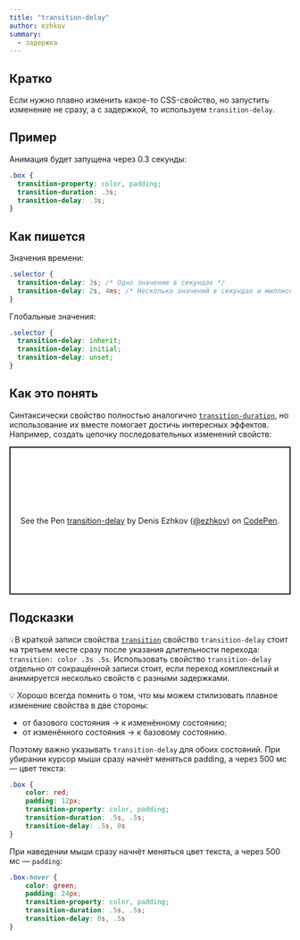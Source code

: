 ```yaml
---
title: "transition-delay"
author: ezhkov
summary:
  - задержка
---
```


## Кратко

Если нужно плавно изменить какое-то CSS-свойство, но запустить изменение не сразу, а с задержкой, то используем `transition-delay`.

## Пример

Анимация будет запущена через 0.3 секунды:

```css
.box {
  transition-property: color, padding;
  transition-duration: .3s;
  transition-delay: .3s;
}
```

## Как пишется

Значения времени:

```css
.selector {
  transition-delay: 3s; /* Одно значение в секундах */
  transition-delay: 2s, 4ms; /* Несколько значений в секундах и миллисекундах */
}
```

Глобальные значения:

```css
.selector {
  transition-delay: inherit;
  transition-delay: initial;
  transition-delay: unset;
}
```

## Как это понять

Синтаксически свойство полностью аналогично [`transition-duration`](/css/doka/transition-duration), но использование их вместе помогает достичь интересных эффектов. Например, создать цепочку последовательных изменений свойств:

<p class="codepen" data-height="265" data-theme-id="light" data-default-tab="css,result" data-user="ezhkov" data-slug-hash="yLOYrOK" style="height: 265px; box-sizing: border-box; display: flex; align-items: center; justify-content: center; border: 2px solid; margin: 1em 0; padding: 1em;" data-pen-title="transition-delay">
  <span>See the Pen <a href="https://codepen.io/ezhkov/pen/yLOYrOK">
  transition-delay</a> by Denis Ezhkov (<a href="https://codepen.io/ezhkov">@ezhkov</a>)
  on <a href="https://codepen.io">CodePen</a>.</span>
</p>
<script async src="https://cpwebassets.codepen.io/assets/embed/ei.js"></script>

## Подсказки

💡В краткой записи свойства [`transition`](/css/doka/transition) свойство `transition-delay` стоит на третьем месте сразу после указания длительности перехода: `transition: color .3s .5s`. Использовать свойство `transition-delay` отдельно от сокращённой записи стоит, если переход комплексный и анимируется несколько свойств с разными задержками.

💡 Хорошо всегда помнить о том, что мы можем стилизовать плавное изменение свойства в две стороны:

- от базового состояния → к изменённому состоянию;
- от изменённого состояния → к базовому состоянию.

Поэтому важно указывать `transition-delay` для обоих состояний. При убирании курсор мыши сразу начнёт меняться padding, а через 500 мс — цвет текста:

```css
.box {
	color: red;
	padding: 12px;
	transition-property: color, padding;
	transition-duration: .5s, .5s;
	transition-delay: .5s, 0s
}
```

При наведении мыши сразу начнёт меняться цвет текста, а через 500 мс — `padding`:

```css
.box:hover {
	color: green;
	padding: 24px;
	transition-property: color, padding;
	transition-duration: .5s, .5s;
	transition-delay: 0s, .5s
}
```
